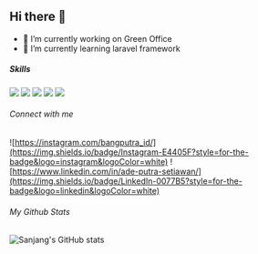 ## Hi there 👋

<!--
**sanjangmin/sanjangmin** is a ✨ _special_ ✨ repository because its `README.md` (this file) appears on your GitHub profile.

Here are some ideas to get you started:

- 🔭 I’m currently working on ...
- 🌱 I’m currently learning ...
- 👯 I’m looking to collaborate on ...
- 🤔 I’m looking for help with ...
- 💬 Ask me about ...
- 📫 How to reach me: ...
- 😄 Pronouns: ...
- ⚡ Fun fact: ...
-->

- 🔭 I’m currently working on Green Office
- 🌱 I’m currently learning laravel framework

##### Skills

<img src="https://img.shields.io/badge/HTML5-E34F26?style=for-the-badge&logo=html5&logoColor=white" /> <img src="https://img.shields.io/badge/CSS3-1572B6?style=for-the-badge&logo=css3&logoColor=white" /> <img src="https://img.shields.io/badge/JavaScript-323330?style=for-the-badge&logo=javascript&logoColor=F7DF1E" /> <img src="https://img.shields.io/badge/PHP-777BB4?style=for-the-badge&logo=php&logoColor=white" /> <img src="https://img.shields.io/badge/Laravel-FF2D20?style=for-the-badge&logo=laravel&logoColor=white" />

###### Connect with me

![https://instagram.com/bangputra_id/](https://img.shields.io/badge/Instagram-E4405F?style=for-the-badge&logo=instagram&logoColor=white) ![https://www.linkedin.com/in/ade-putra-setiawan/](https://img.shields.io/badge/LinkedIn-0077B5?style=for-the-badge&logo=linkedin&logoColor=white)

###### My Github Stats

![Sanjang's GitHub stats](https://github-readme-stats.vercel.app/api?username=sanjangmin&show_icons=true)
